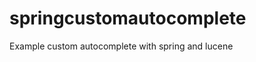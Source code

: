 springcustomautocomplete
========================

Example custom autocomplete with spring and lucene
